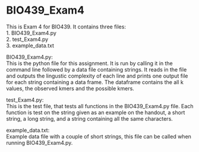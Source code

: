# BIO439_Exam4

This is Exam 4 for BIO439. It contains three files:  
     1. BIO439_Exam4.py  
     2. test_Exam4.py  
     3. example_data.txt  

BIO439_Exam4.py:  
This is the python file for this assignment. It is run by calling it in the command line followed by a data file containing strings. It reads in the file and outputs the lingustic complexity of each line and prints one output file for each string containing a data frame. The dataframe contains the all k values, the observed kmers and the possible kmers.  

test_Exam4.py:  
This is the test file, that tests all functions in the BIO439_Exam4.py file. Each function is test on the string given as an example on the handout, a short string, a long string, and a string containing all the same characters.  

example_data.txt:  
Example data file with a couple of short strings, this file can be called when running BIO439_Exam4.py.
